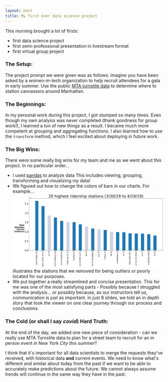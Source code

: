 ```yaml
---
layout: post
title: My first ever data science project
---
```


This morning brought a lot of firsts:
* first data science project 
* first semi-professional presentation in livestream format
* first virtual group project 

### The Setup:

The project prompt we were given was as follows: imagine you have been asked by a women-in-tech organization to help recruit attendees for a gala in early summer. Use the public [MTA turnstile data](http://web.mta.info/developers/turnstile.html) to determine where to station canvassers around Manhattan.

### The Beginnings:
In my personal work during this project, I got stumped so many times. Even though my own analysis was never completed (thank goodness for group work!), I learned a ton of new things as a result. I became much more competent at grouping and aggregating functions. I also learned how to use the `transform` method, which I feel excited about deploying in future work.

### The Big Wins:
There were some really big wins for my team and me as we went about this project. In no particular order...
* I used [pandas](https://pandas.pydata.org/) to analyze data
   This includes viewing, grouping, transforming and visualizing my data!
* We figured out how to change the colors of bars in our charts. For example...
   ![This graph (testing new)](greyedouttop20.png "image")
   illustrates the stations that we removed for being outliers or poorly located for our purposes.
* We put together a really streamlined and concise presentation.
   This for me was one of the most satisfying parts - Possibly because I struggled with the analysis... or possibly because, as our instructors tell us, communication is just as important. In just 8 slides, we told an in depth story that took the viewer on one clear journey through our process and conclusions.

### The Cold (or shall I say *covid*) Hard Truth:
At the end of the day, we added one new piece of consideration - can we really use MTA Turnstile data to plan for a street team to recruit for an in person event *in New York City this summer*?

I think that it's important for all data scientists to merge the requests they've received, with historical data **and** current events. We need to know what's different and similar about today from the past if we want to be able to accurately make predictions about the future. We cannot always assume trends will continue in the same way they have in the past.
